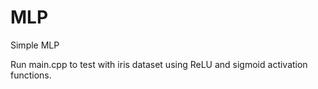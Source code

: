 # MLP

Simple MLP

Run main.cpp to test with iris dataset using ReLU and sigmoid activation functions.